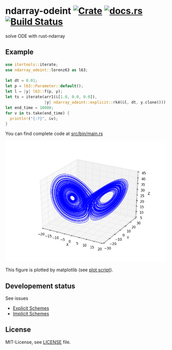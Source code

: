 ndarray-odeint [![Crate](http://meritbadge.herokuapp.com/ndarray-odeint)](https://crates.io/crates/ndarray-odeint) [![docs.rs](https://docs.rs/ndarray-odeint/badge.svg)](https://docs.rs/ndarray-odeint) [![Build Status](https://travis-ci.org/termoshtt/ndarray-odeint.svg?branch=master)](https://travis-ci.org/termoshtt/ndarray-odeint)
===============

solve ODE with rust-ndarray

Example
--------

```rust
use itertools::iterate;
use ndarray_odeint::lorenz63 as l63;

let dt = 0.01;
let p = l63::Parameter::default();
let l = |y| l63::f(p, y);
let ts = iterate(arr1(&[1.0, 0.0, 0.0]),
                 |y| ndarray_odeint::explicit::rk4(&l, dt, y.clone()));
let end_time = 10000;
for v in ts.take(end_time) {
  println!("{:?}", &v);
}
```

You can find complete code at [src/bin/main.rs](src/bin/main.rs)

![Lorenz63 Attractor](lorenz63.png)

This figure is plotted by matplotlib (see [plot script](figure.py)).

Developement status
--------------------

See issues

- [Explicit Schemes](/../../issues/2)
- [Implicit Schemes](/../../issues/3)

License
-------
MIT-License, see [LICENSE](LICENSE) file.
